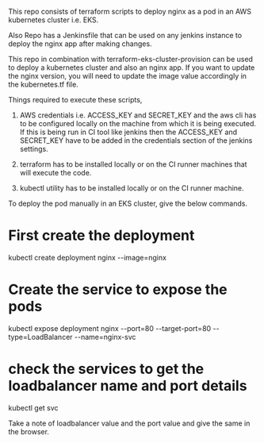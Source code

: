 This repo consists of terraform scripts to deploy nginx as a pod in an AWS kubernetes cluster i.e. EKS.

Also Repo has a Jenkinsfile that can be used on any jenkins instance to deploy the nginx app after making changes.

This repo in combination with terraform-eks-cluster-provision can be used to deploy a kubernetes cluster and also an nginx app. If you want to update the nginx version, you will need to update the image value accordingly in the kubernetes.tf file.

Things required to execute these scripts,

1. AWS credentials i.e. ACCESS_KEY and SECRET_KEY and the aws cli has to be configured locally on the machine from which it is being executed. If this is being run in CI tool like jenkins then the ACCESS_KEY and SECRET_KEY have to be added in the credentials section of the jenkins settings.

2. terraform has to be installed locally or on the CI runner machines that will execute the code.

3. kubectl utility has to be installed locally or on the CI runner machine.


To deploy the pod manually in an EKS cluster, give the below commands.

# First create the deployment
kubectl create deployment nginx --image=nginx

# Create the service to expose the pods
kubectl expose deployment nginx --port=80 --target-port=80 --type=LoadBalancer --name=nginx-svc

# check the services to get the loadbalancer name and port details
kubectl get svc

Take a note of loadbalancer value and the port value and give the same in the browser. 

